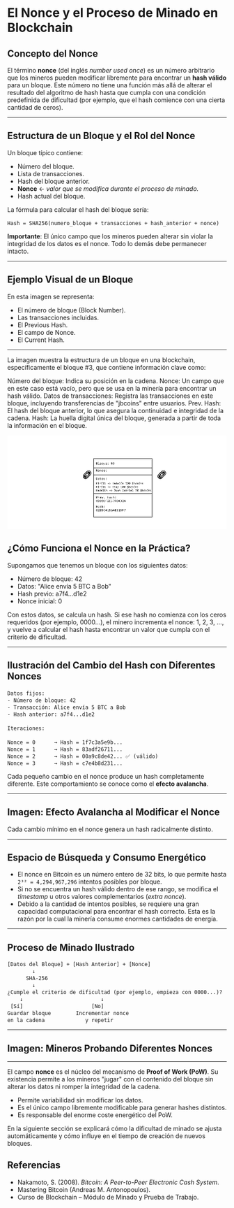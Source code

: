 # **El Nonce y el Proceso de Minado en Blockchain**

## **Concepto del Nonce**

El término **nonce** (del inglés *number used once*) es un número arbitrario que los mineros pueden modificar libremente para encontrar un **hash válido** para un bloque. Este número no tiene una función más allá de alterar el resultado del algoritmo de hash hasta que cumpla con una condición predefinida de dificultad (por ejemplo, que el hash comience con una cierta cantidad de ceros).

---

## **Estructura de un Bloque y el Rol del Nonce**

Un bloque típico contiene:

- Número del bloque.
- Lista de transacciones.
- Hash del bloque anterior.
- **Nonce** ← *valor que se modifica durante el proceso de minado.*
- Hash actual del bloque.

La fórmula para calcular el hash del bloque sería:

```text
Hash = SHA256(numero_bloque + transacciones + hash_anterior + nonce)
```

 **Importante**: El único campo que los mineros pueden alterar sin violar la integridad de los datos es el nonce. Todo lo demás debe permanecer intacto.

---

## **Ejemplo Visual de un Bloque**

En esta imagen se representa:

- El número de bloque (Block Number).
- Las transacciones incluidas.
- El Previous Hash.
- El campo de Nonce.
- El Current Hash.

---

La imagen muestra la estructura de un bloque en una blockchain, específicamente el bloque #3, que contiene información clave como:

Número del bloque: Indica su posición en la cadena.
Nonce: Un campo que en este caso está vacío, pero que se usa en la minería para encontrar un hash válido.
Datos de transacciones: Registra las transacciones en este bloque, incluyendo transferencias de "jbcoins" entre usuarios.
Prev. Hash: El hash del bloque anterior, lo que asegura la continuidad e integridad de la cadena.
Hash: La huella digital única del bloque, generada a partir de toda la información en el bloque.

![nonce](https://raw.githubusercontent.com/AppsDevsLeon/Revista_blockchain/refs/heads/main/Day18/Images/Nonce1.png)


## **¿Cómo Funciona el Nonce en la Práctica?**

Supongamos que tenemos un bloque con los siguientes datos:

- Número de bloque: 42
- Datos: "Alice envía 5 BTC a Bob"
- Hash previo: a7f4...d1e2
- Nonce inicial: 0

Con estos datos, se calcula un hash. Si ese hash no comienza con los ceros requeridos (por ejemplo, 0000...), el minero incrementa el nonce: 1, 2, 3, ..., y vuelve a calcular el hash hasta encontrar un valor que cumpla con el criterio de dificultad.

---

## **Ilustración del Cambio del Hash con Diferentes Nonces**

```text
Datos fijos:
- Número de bloque: 42
- Transacción: Alice envía 5 BTC a Bob
- Hash anterior: a7f4...d1e2

Iteraciones:

Nonce = 0      → Hash = 1f7c3a5e9b...
Nonce = 1      → Hash = 83adf26711...
Nonce = 2      → Hash = 00a9c8de42... ✅ (válido)
Nonce = 3      → Hash = c7e4b8d231...
```

Cada pequeño cambio en el nonce produce un hash completamente diferente. Este comportamiento se conoce como el **efecto avalancha**.

---

## **Imagen: Efecto Avalancha al Modificar el Nonce**

Cada cambio mínimo en el nonce genera un hash radicalmente distinto.

---

## **Espacio de Búsqueda y Consumo Energético**

- El nonce en Bitcoin es un número entero de 32 bits, lo que permite hasta `2³² = 4,294,967,296` intentos posibles por bloque.
- Si no se encuentra un hash válido dentro de ese rango, se modifica el *timestamp* u otros valores complementarios (*extra nonce*).
- Debido a la cantidad de intentos posibles, se requiere una gran capacidad computacional para encontrar el hash correcto. Esta es la razón por la cual la minería consume enormes cantidades de energía.

---

## **Proceso de Minado Ilustrado**

```text
[Datos del Bloque] + [Hash Anterior] + [Nonce]
        ↓
      SHA-256
        ↓
¿Cumple el criterio de dificultad (por ejemplo, empieza con 0000...)?
    ↓                         ↓
 [Sí]                      [No]
Guardar bloque        Incrementar nonce
en la cadena             y repetir
```

---

## **Imagen: Mineros Probando Diferentes Nonces**

---

El campo **nonce** es el núcleo del mecanismo de **Proof of Work (PoW)**. Su existencia permite a los mineros "jugar" con el contenido del bloque sin alterar los datos ni romper la integridad de la cadena.

- Permite variabilidad sin modificar los datos.
- Es el único campo libremente modificable para generar hashes distintos.
- Es responsable del enorme coste energético del PoW.

En la siguiente sección se explicará cómo la dificultad de minado se ajusta automáticamente y cómo influye en el tiempo de creación de nuevos bloques.


## **Referencias**

- Nakamoto, S. (2008). *Bitcoin: A Peer-to-Peer Electronic Cash System*.
- Mastering Bitcoin (Andreas M. Antonopoulos).
- Curso de Blockchain – Módulo de Minado y Prueba de Trabajo.
